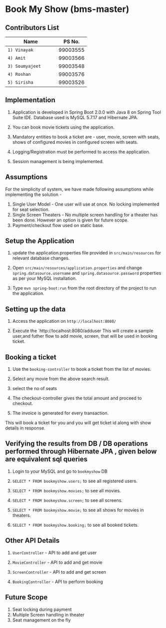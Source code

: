 # Book My Show (bms-master)
## Contributors List
Name                             |   PS No.  |      
---------------------------------|-----------|
`1) Vinayak`               | 99003555  |   
`4) Amit`               | 99003566  |
`3) Soumyajeet     `     | 99003548  |      
`4) Roshan`             | 99003576  | 
`5) Sirisha`             | 99003526  | 

## Implementation

1. Application is developed in Spring Boot 2.0.0 with Java 8 on Spring Tool Suite IDE. Database used is MySQL 5.7.17 and Hibernate JPA.

2. You can book movie tickets using the application.

3. Mandatory entities to book a ticket are - user, movie, screen with seats, shows of configured movies in configured screen with seats.

4. Logging/Registration must be performed to access the application. 

5. Session management is being implemented.



## Assumptions

For the simplicity of system, we have made following assumptions while implementing the solution -

1. Single User Model - One user will use at once. No locking implemented for seat selection. 
2. Single Screen Theaters - No multiple screen handling for a theater has been done. However an option is given for future scope.
3. Payment/checkout flow used on static base.


## Setup the Application

1. update the application.properties file provided in `src/main/resources` for relevant database changes.

2. Open `src/main/resources/application.properties` and change `spring.datasource.username` and `spring.datasource.password` properties as per your MySQL installation.

3. Type `mvn spring-boot:run` from the root directory of the project to run the application.


## Setting up the data

1. Access the application on `http://localhost:8080/`

2. Execute the `http://localhost:8080/adduser  This will create a sample user,and futher flow to add movie, screen, that will be used in booking ticket.


## Booking a ticket

1. Use the `booking-controller` to book a ticket from the list of movies.

2. Select any movie from the above search result.

3. select the no of seats 

4. The checkout-controller gives the total amount and proceed to checkout.

5. The invoice is generated for every transaction.

This will book a ticket for you and you will get ticket id along with show details in response.


## Verifying the results from DB / DB operations performed through Hibernate JPA , given below are equivalent sql queries 

1. Login to your MySQL and go to `bookmyshow` DB

2. `SELECT * FROM bookmyshow.users;` to see all registered users.

3. `SELECT * FROM bookmyshow.movies;` to see all movies.

4. `SELECT * FROM bookmyshow.screen;` to see all screens.

6. `SELECT * FROM bookmyshow.movie;` to see all shows for movies in theaters.

7. `SELECT * FROM bookmyshow.booking;` to see all booked tickets.


## Other API Details

1. `UserController` -  API to add and get user

2. `MovieController` - API to add and get movie

3. `ScreenController` - API to add and get screen

4. `BookingController` - API to perform booking


## Future Scope

1. Seat locking during payment
2. Multiple Screen handling in theater
3. Seat management on the fly

